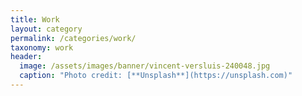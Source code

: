 ```yaml
---
title: Work
layout: category
permalink: /categories/work/
taxonomy: work 
header:
  image: /assets/images/banner/vincent-versluis-240048.jpg
  caption: "Photo credit: [**Unsplash**](https://unsplash.com)"
---
```

